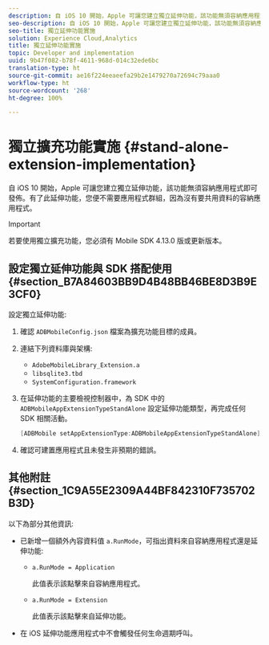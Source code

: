 ```yaml
---
description: 自 iOS 10 開始，Apple 可讓您建立獨立延伸功能，該功能無須容納應用程式即可發佈。有了此延伸功能，您便不需要應用程式群組，因為沒有要共用資料的容納應用程式。
seo-description: 自 iOS 10 開始，Apple 可讓您建立獨立延伸功能，該功能無須容納應用程式即可發佈。有了此延伸功能，您便不需要應用程式群組，因為沒有要共用資料的容納應用程式。
seo-title: 獨立延伸功能實施
solution: Experience Cloud,Analytics
title: 獨立延伸功能實施
topic: Developer and implementation
uuid: 9b47f082-b78f-4611-968d-014c32ede6bc
translation-type: ht
source-git-commit: ae16f224eeaeefa29b2e1479270a72694c79aaa0
workflow-type: ht
source-wordcount: '268'
ht-degree: 100%

---
```



# 獨立擴充功能實施 {#stand-alone-extension-implementation}

自 iOS 10 開始，Apple 可讓您建立獨立延伸功能，該功能無須容納應用程式即可發佈。有了此延伸功能，您便不需要應用程式群組，因為沒有要共用資料的容納應用程式。

>[!IMPORTANT]
>
>若要使用獨立擴充功能，您必須有 Mobile SDK 4.13.0 版或更新版本。

## 設定獨立延伸功能與 SDK 搭配使用 {#section_B7A84603BB9D4B48BB46BE8D3B9E3CF0}

設定獨立延伸功能:

1. 確認 `ADBMobileConfig.json` 檔案為擴充功能目標的成員。
1. 連結下列資料庫與架構:

   * `AdobeMobileLibrary_Extension.a`
   * `libsqlite3.tbd`
   * `SystemConfiguration.framework`

1. 在延伸功能的主要檢視控制器中，為 SDK 中的 `ADBMobileAppExtensionTypeStandAlone` 設定延伸功能類型，再完成任何 SDK 相關活動。

   ```objective-c
   [ADBMobile setAppExtensionType:ADBMobileAppExtensionTypeStandAlone];
   ```

1. 確認可建置應用程式且未發生非預期的錯誤。

## 其他附註 {#section_1C9A55E2309A44BF842310F735702B3D}

以下為部分其他資訊:

* 已新增一個額外內容資料值 `a.RunMode`，可指出資料來自容納應用程式還是延伸功能:

   * `a.RunMode = Application`

      此值表示該點擊來自容納應用程式。
   * `a.RunMode = Extension`

      此值表示該點擊來自延伸功能。

* 在 iOS 延伸功能應用程式中不會觸發任何生命週期呼叫。


